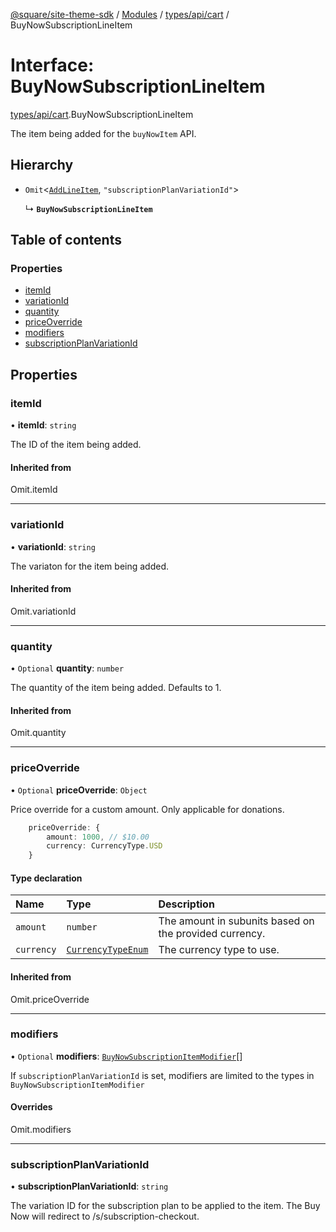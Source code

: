 [@square/site-theme-sdk](../GettingStarted.md) / [Modules](../modules.md) / [types/api/cart](../modules/types_api_cart.md) / BuyNowSubscriptionLineItem

# Interface: BuyNowSubscriptionLineItem

[types/api/cart](../modules/types_api_cart.md).BuyNowSubscriptionLineItem

The item being added for the `buyNowItem` API.

## Hierarchy

- `Omit`<[`AddLineItem`](types_api_cart.AddLineItem.md), ``"subscriptionPlanVariationId"``\>

  ↳ **`BuyNowSubscriptionLineItem`**

## Table of contents

### Properties

- [itemId](types_api_cart.BuyNowSubscriptionLineItem.md#itemid)
- [variationId](types_api_cart.BuyNowSubscriptionLineItem.md#variationid)
- [quantity](types_api_cart.BuyNowSubscriptionLineItem.md#quantity)
- [priceOverride](types_api_cart.BuyNowSubscriptionLineItem.md#priceoverride)
- [modifiers](types_api_cart.BuyNowSubscriptionLineItem.md#modifiers)
- [subscriptionPlanVariationId](types_api_cart.BuyNowSubscriptionLineItem.md#subscriptionplanvariationid)

## Properties

### itemId

• **itemId**: `string`

The ID of the item being added.

#### Inherited from

Omit.itemId

___

### variationId

• **variationId**: `string`

The variaton for the item being added.

#### Inherited from

Omit.variationId

___

### quantity

• `Optional` **quantity**: `number`

The quantity of the item being added. Defaults to 1.

#### Inherited from

Omit.quantity

___

### priceOverride

• `Optional` **priceOverride**: `Object`

Price override for a custom amount. Only applicable for donations.
```ts
	priceOverride: {
		amount: 1000, // $10.00
		currency: CurrencyType.USD
	}
```

#### Type declaration

| Name | Type | Description |
| :------ | :------ | :------ |
| `amount` | `number` | The amount in subunits based on the provided currency. |
| `currency` | [`CurrencyTypeEnum`](../modules/types_api_cart.md#currencytypeenum) | The currency type to use. |

#### Inherited from

Omit.priceOverride

___

### modifiers

• `Optional` **modifiers**: [`BuyNowSubscriptionItemModifier`](../modules/types_api_cart.md#buynowsubscriptionitemmodifier)[]

If `subscriptionPlanVariationId` is set, modifiers are limited to
the types in `BuyNowSubscriptionItemModifier`

#### Overrides

Omit.modifiers

___

### subscriptionPlanVariationId

• **subscriptionPlanVariationId**: `string`

The variation ID for the subscription plan to be applied to the item.
The Buy Now will redirect to /s/subscription-checkout.
